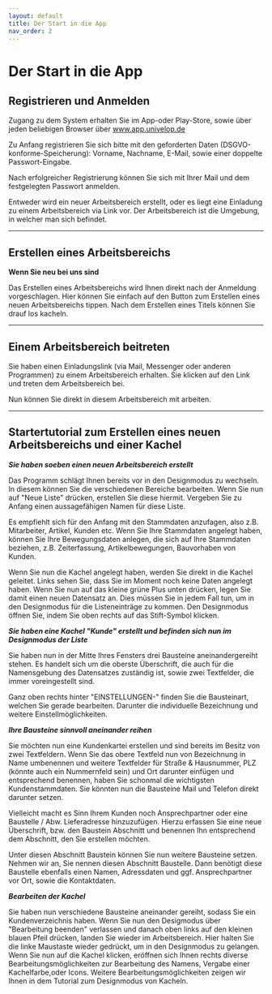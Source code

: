 ```yaml
---
layout: default
title: Der Start in die App
nav_order: 2
---
```


# Der Start in die App

## Registrieren und Anmelden

Zugang zu dem System erhalten Sie im App-oder Play-Store, sowie über jeden beliebigen Browser über
www.app.univelop.de

Zu Anfang registrieren Sie sich bitte mit den geforderten Daten (DSGVO-konforme-Speicherung):
Vorname, Nachname, E-Mail, sowie einer doppelte Passwort-Eingabe.

Nach erfolgreicher Registrierung können Sie sich mit Ihrer Mail und dem festgelegten Passwort anmelden.

Entweder wird ein neuer Arbeitsbereich erstellt, oder es liegt eine Einladung zu einem Arbeitsbereich via Link vor. 
Der Arbeitsbereich ist die Umgebung, in welcher man sich befindet.

---

## Erstellen eines Arbeitsbereichs

**Wenn Sie neu bei uns sind**

Das Erstellen eines Arbeitsbereichs wird Ihnen direkt nach der Anmeldung vorgeschlagen. Hier können Sie einfach
auf den Button zum Erstellen eines neuen Arbeitsbereichs tippen. Nach dem Erstellen eines Titels können Sie drauf los kacheln.

---

## Einem Arbeitsbereich beitreten

Sie haben einen Einladungslink (via Mail, Messenger oder anderen Programmen) zu einem Arbeitsbereich erhalten. 
Sie klicken auf den Link und treten dem Arbeitsbereich bei.

Nun können Sie direkt in diesem Arbeitsbereich mit arbeiten.

---

## Startertutorial zum Erstellen eines neuen Arbeitsbereichs und einer Kachel

***Sie haben soeben einen neuen Arbeitsbereich erstellt***

Das Programm schlägt Ihnen bereits vor in den Designmodus zu wechseln. In diesem können Sie die verschiedenen Bereiche bearbeiten.
Wenn Sie nun auf "Neue Liste" drücken, erstellen Sie diese hiermit. Vergeben Sie zu Anfang einen aussagefähigen Namen für diese Liste.

Es empfiehlt sich für den Anfang mit den Stammdaten anzufagen, also z.B. Mitarbeiter, Artikel, Kunden etc.
Wenn Sie Ihre Stammdaten angelegt haben, können Sie Ihre Bewegungsdaten anlegen, die sich auf Ihre Stammdaten beziehen, 
z.B. Zeiterfassung, Artikelbewegungen, Bauvorhaben von Kunden.

Wenn Sie nun die Kachel angelegt haben, werden Sie direkt in die Kachel geleitet. Links sehen Sie, 
dass Sie im Moment noch keine Daten angelegt haben. Wenn Sie nun auf das kleine grüne Plus unten drücken,
legen Sie damit einen neuen Datensatz an. Dies müssen Sie in jedem Fall tun, um in den Designmodus für die Listeneinträge zu kommen.
Den Designmodus öffnen Sie, indem Sie oben rechts auf das Stift-Symbol klicken.

***Sie haben eine Kachel "Kunde" erstellt und befinden sich nun im Designmodus der Liste***

Sie haben nun in der Mitte Ihres Fensters drei Bausteine aneinandergereiht stehen. Es handelt sich um die oberste Überschrift, 
die auch für die Namensgebung des Datensatzes zuständig ist, sowie zwei Textfelder, die immer voreingestellt sind.

Ganz oben rechts hinter "EINSTELLUNGEN-" finden Sie die Bausteinart, welchen Sie gerade bearbeiten.
Darunter die individuelle Bezeichnung und weitere Einstellmöglichkeiten.

***Ihre Bausteine sinnvoll aneinander reihen***

Sie möchten nun eine Kundenkartei erstellen und sind bereits im Besitz von zwei Textfeldern.
Wenn Sie das obere Textfeld nun von Bezeichnung in Name umbenennen und weitere Textfelder für Straße & Hausnummer, PLZ (könnte auch
ein Nummernfeld sein) und Ort darunter einfügen und entsprechend benennen, haben Sie schonmal die wichtigsten Kundenstammdaten.
Sie könnten nun die Bausteine Mail und Telefon direkt darunter setzen.

Vielleicht macht es Sinn Ihrem Kunden noch Ansprechpartner oder eine Baustelle / Abw. Lieferadresse hinzuzufügen.
Hierzu erfassen Sie eine neue Überschrift, bzw. den Baustein Abschnitt und benennen Ihn entsprechend dem Abschnitt, den Sie
erstellen möchten.

Unter diesen Abschnitt Baustein können Sie nun weitere Bausteine setzen. Nehmen wir an, Sie nennen diesen Abschnitt Baustelle.
Dann benötigt diese Baustelle ebenfalls einen Namen, Adressdaten und ggf. Ansprechpartner vor Ort, sowie die Kontaktdaten.

***Bearbeiten der Kachel***

Sie haben nun verschiedene Bausteine aneinander gereiht, sodass Sie ein Kundenverzeichnis haben.
Wenn Sie nun den Desigmodus über "Bearbeitung beenden" verlassen und danach oben links auf den kleinen blauen Pfeil drücken,
landen Sie wieder im Arbeitsbereich.
Hier halten Sie die linke Maustaste wieder gedrückt, um in den Designmodus zu gelangen. Wenn Sie nun auf die Kachel klicken,
eröffnen sich Ihnen rechts diverse Bearbeitungsmöglichkeiten zur Bearbeitung des Namens, Vergabe einer Kachelfarbe,oder Icons.
Weitere Bearbeitungsmöglichkeiten zeigen wir Ihnen in dem Tutorial zum Designmodus von Kacheln.